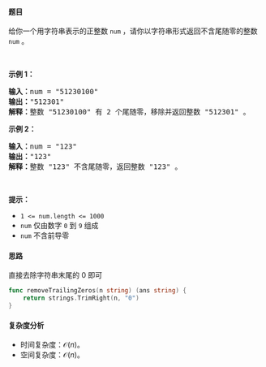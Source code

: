 #### 题目  

<p>给你一个用字符串表示的正整数 <code>num</code> ，请你以字符串形式返回不含尾随零的整数<em> </em><code>num</code><em> </em>。</p>

<p> </p>

<p><strong>示例 1：</strong></p>

<pre><strong>输入：</strong>num = &#34;51230100&#34;
<strong>输出：</strong>&#34;512301&#34;
<strong>解释：</strong>整数 &#34;51230100&#34; 有 2 个尾随零，移除并返回整数 &#34;512301&#34; 。
</pre>

<p><strong>示例 2：</strong></p>

<pre><strong>输入：</strong>num = &#34;123&#34;
<strong>输出：</strong>&#34;123&#34;
<strong>解释：</strong>整数 &#34;123&#34; 不含尾随零，返回整数 &#34;123&#34; 。
</pre>

<p> </p>

<p><strong>提示：</strong></p>

<ul>
	<li><code>1 &lt;= num.length &lt;= 1000</code></li>
	<li><code>num</code> 仅由数字 <code>0</code> 到 <code>9</code> 组成</li>
	<li><code>num</code> 不含前导零</li>
</ul>
 
#### 思路  

直接去除字符串末尾的 $0$ 即可

```go 
func removeTrailingZeros(n string) (ans string) {
	return strings.TrimRight(n, "0")
}
```

#### 复杂度分析

- 时间复杂度：$\mathcal{O}(n)$。
- 空间复杂度：$\mathcal{O}(n)$。